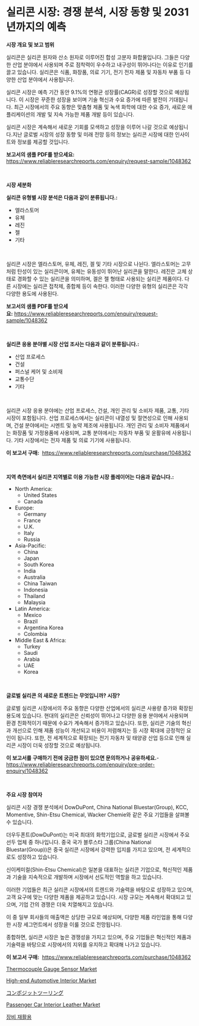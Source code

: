 <p><h1>실리콘 시장: 경쟁 분석, 시장 동향 및 2031년까지의 예측</h1></p><p><strong>시장 개요 및 보고 범위</strong></p>
<p><p>실리콘은 실리콘 원자와 산소 원자로 이루어진 합성 고분자 화합물입니다. 그들은 다양한 산업 분야에서 사용되며 주로 점착력이 우수하고 내구성이 뛰어나다는 이유로 인기를 끌고 있습니다. 실리콘은 식품, 화장품, 의료 기기, 전기 전자 제품 및 자동차 부품 등 다양한 산업 분야에서 사용됩니다.</p><p>실리콘 시장은 예측 기간 동안 9.1%의 연평균 성장률(CAGR)로 성장할 것으로 예상됩니다. 이 시장은 꾸준한 성장을 보이며 기술 혁신과 수요 증가에 따른 발전이 기대됩니다. 최근 시장에서의 주요 동향은 맞춤형 제품 및 녹색 화학에 대한 수요 증가, 새로운 애플리케이션의 개발 및 지속 가능한 제품 개발 등이 있습니다.</p><p>실리콘 시장은 계속해서 새로운 기회를 모색하고 성장을 이루어 나갈 것으로 예상됩니다.지난 글로벌 시장의 성장 동향 및 미래 전망 등의 정보는 실리콘 시장에 대한 인사이트와 정보를 제공할 것입니다.</p></p>
<p><strong>보고서의 샘플 PDF를 받으세요:</strong> <a href="https://www.reliableresearchreports.com/enquiry/request-sample/1048362">https://www.reliableresearchreports.com/enquiry/request-sample/1048362</a></p>
<p>&nbsp;</p>
<p><strong>시장 세분화</strong></p>
<p><strong>실리콘 유형별 시장 분석은 다음과 같이 분류됩니다.:</strong></p>
<p><ul><li>엘라스토머</li><li>유체</li><li>레진</li><li>젤</li><li>기타</li></ul></p>
<p>&nbsp;</p>
<p><p>실리콘 시장은 엘라스토머, 유체, 레진, 겔 및 기타 시장으로 나뉜다. 엘라스토머는 고무처럼 탄성이 있는 실리콘이며, 유체는 유동성이 뛰어난 실리콘을 말한다. 레진은 고체 상태로 경화할 수 있는 실리콘을 의미하며, 겔은 젤 형태로 사용되는 실리콘 제품이다. 다른 시장에는 실리콘 접착제, 중합체 등이 속한다. 이러한 다양한 유형의 실리콘은 각각 다양한 용도에 사용된다.</p></p>
<p><strong>보고서의 샘플 PDF를 받으세요:</strong>&nbsp;<a href="https://www.reliableresearchreports.com/enquiry/request-sample/1048362">https://www.reliableresearchreports.com/enquiry/request-sample/1048362</a></p>
<p>&nbsp;</p>
<p><strong> 실리콘 응용 분야별 시장 산업 조사는 다음과 같이 분류됩니다.:</strong></p>
<p><ul><li>산업 프로세스</li><li>건설</li><li>퍼스널 케어 및 소비재</li><li>교통수단</li><li>기타</li></ul></p>
<p>&nbsp;</p>
<p><p>실리콘 시장 응용 분야에는 산업 프로세스, 건설, 개인 관리 및 소비자 제품, 교통, 기타 시장이 포함됩니다. 산업 프로세스에서는 실리콘이 내열성 및 절연성으로 인해 사용되며, 건설 분야에서는 시멘트 및 농약 제조에 사용됩니다. 개인 관리 및 소비자 제품에서는 화장품 및 가정용품에 사용되며, 교통 분야에서는 자동차 부품 및 윤활유에 사용됩니다. 기타 시장에서는 전자 제품 및 의료 기기에 사용됩니다.</p></p>
<p><strong>이 보고서 구매:</strong>&nbsp; <a href="https://www.reliableresearchreports.com/purchase/1048362">https://www.reliableresearchreports.com/purchase/1048362</a></p>
<p>&nbsp;</p>
<p><strong>지역 측면에서 실리콘 지역별로 이용 가능한 시장 플레이어는 다음과 같습니다.:</strong></p>
<p><ul>
    <li>
        North America:
        <ul>
            <li>United States</li>
            <li>Canada</li>
        </ul>
    </li>
    <li>
        Europe:
        <ul>
            <li>Germany</li>
            <li>France</li>
            <li>U.K.</li>
            <li>Italy</li>
            <li>Russia</li>
        </ul>
    </li>
    <li>
        Asia-Pacific:
        <ul>
            <li>China</li>
            <li>Japan</li>
            <li>South Korea</li>
            <li>India</li>
            <li>Australia</li>
            <li>China Taiwan</li>
            <li>Indonesia</li>
            <li>Thailand</li>
            <li>Malaysia</li>
        </ul>
    </li>
    <li>
        Latin America:
        <ul>
            <li>Mexico</li>
            <li>Brazil</li>
            <li>Argentina Korea</li>
            <li>Colombia</li>
        </ul>
    </li>
    <li>
        Middle East & Africa:
        <ul>
            <li>Turkey</li>
            <li>Saudi</li>
            <li>Arabia</li>
            <li>UAE</li>
            <li>Korea</li>
        </ul>
    </li>
    </ul></p>
<p>&nbsp;</p>
<p><strong>글로벌 실리콘 의 새로운 트렌드는 무엇입니까? 시장?</strong></p>
<p><p>글로벌 실리콘 시장에서의 주요 동향은 다양한 산업에서의 실리콘 사용량 증가와 확장된 용도에 있습니다. 현대의 실리콘은 신뢰성이 뛰어나고 다양한 응용 분야에서 사용되며 환경 친화적이기 때문에 수요가 계속해서 증가하고 있습니다. 또한, 실리콘 기술의 혁신과 개선으로 인해 제품 성능이 개선되고 비용이 저렴해지는 등 시장 확대에 긍정적인 요인이 됩니다. 또한, 전 세계적으로 확장되는 전기 자동차 및 태양광 산업 등으로 인해 실리콘 시장이 더욱 성장할 것으로 예상됩니다.</p></p>
<p><strong>이 보고서를 구매하기 전에 궁금한 점이 있으면 문의하거나 공유하세요.</strong>- <a href="https://www.reliableresearchreports.com/enquiry/pre-order-enquiry/1048362">https://www.reliableresearchreports.com/enquiry/pre-order-enquiry/1048362</a></p>
<p>&nbsp;</p>
<p><strong>주요 시장 참여자</strong></p>
<p><p>실리콘 시장 경쟁 분석에서 DowDuPont, China National Bluestar(Group), KCC, Momentive, Shin-Etsu Chemical, Wacker Chemie와 같은 주요 기업들을 살펴볼 수 있습니다. </p><p>더우두폰트(DowDuPont)는 미국 최대의 화학기업으로, 글로벌 실리콘 시장에서 주요 선두 업체 중 하나입니다. 중국 국가 블루스타 그룹(China National Bluestar(Group))은 중국 실리콘 시장에서 강력한 입지를 가지고 있으며, 전 세계적으로도 성장하고 있습니다. </p><p>신이케미컬(Shin-Etsu Chemical)은 일본을 대표하는 실리콘 기업으로, 혁신적인 제품과 기술을 지속적으로 개발하며 시장에서 선도적인 역할을 하고 있습니다. </p><p>이러한 기업들은 최근 실리콘 시장에서의 트렌드와 기술력을 바탕으로 성장하고 있으며, 고객 요구에 맞는 다양한 제품을 제공하고 있습니다. 시장 규모는 계속해서 확대되고 있으며, 기업 간의 경쟁은 더욱 치열해지고 있습니다. </p><p>이 중 일부 회사들의 매출액은 상당한 규모로 예상되며, 다양한 제품 라인업을 통해 다양한 시장 세그먼트에서 성장을 이룰 것으로 전망됩니다. </p><p>종합하면, 실리콘 시장은 높은 경쟁성을 가지고 있으며, 주요 기업들은 혁신적인 제품과 기술력을 바탕으로 시장에서의 지위를 유지하고 확대해 나가고 있습니다.</p></p>
<p><strong>이 보고서 구매:</strong>&nbsp;&nbsp;<a href="https://www.reliableresearchreports.com/purchase/1048362">https://www.reliableresearchreports.com/purchase/1048362</a></p>
<p><p><a href="https://github.com/prosalinda88/Market-Research-Report-List-3/blob/main/thermocouple-gauge-sensor-market.md">Thermocouple Gauge Sensor Market</a></p><p><a href="https://issuu.com/reportprime-2/docs/high-end-automotive-interior-market-size-2030.pptx">High-end Automotive Interior Market</a></p><p><a href="https://github.com/bevdtkn4419963/Market-Research-Report-List-1/blob/main/1861366186456.md">コンポジットツーリング</a></p><p><a href="https://issuu.com/reportprime-2/docs/passenger-car-interior-leather-market-size-2030.pp">Passenger Car Interior Leather Market</a></p><p><a href="https://medium.com/@fredheaney89056/%EC%9E%A5%EB%B9%84-%EC%9E%AC%ED%99%9C%EC%9A%A9-%EC%8B%9C%EC%9E%A5%EC%9D%80-%EC%8B%9C%EC%9E%A5-%EC%A0%90%EC%9C%A0%EC%9C%A8-%EC%8B%9C%EC%9E%A5-%EB%8F%99%ED%96%A5-%EB%B0%8F-%EC%8B%9C%EC%9E%A5-%EC%84%B1%EC%9E%A5%EC%97%90-%EB%8C%80%ED%95%9C-%EC%A0%95%EB%B3%B4%EB%A5%BC-%EC%A0%9C%EA%B3%B5%ED%95%A9%EB%8B%88%EB%8B%A4-adc3494e0810">장비 재활용</a></p></p>
